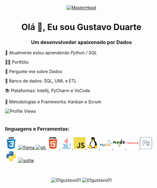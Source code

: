 <div align="center">
  <a href="https://rishavchanda.io">
    <img src="https://files.realpython.com/media/progress.6bd055d8dcc4.gif" alt="MasterHead" width="600">
  </a>
</div>
<h1 align="center">Olá 👋, Eu sou Gustavo Duarte</h1>
<h3 align="center">Um desenvolvedor apaixonado por Dados</h3>

<p style="margin-bottom: 10px;">🌱 Atualmente estou aprendendo <em>Python / SQL</em></p>
<p style="margin-bottom: 10px;">👨‍💻 Portfólio <!--<a>AQUI</a>--></p>
<p style="margin-bottom: 10px;">💬 Pergunte-me sobre <em>Dados</em></p>
<p style="margin-bottom: 10px;">🏦 Banco de dados: SQL, UML e ETL</p>
<p style="margin-bottom: 10px;">📚 Plataformas: Intellij, PyCharm e VsCode</p>
<p style="margin-bottom: 10px;">🔄 Metodologias e Frameworks: Kanban e Scrum</p>
<p style="margin-bottom: 0;">
  <img src="https://komarev.com/ghpvc/?username=01gustavo01&label=Profile%20views&color=0e75b6&style=flat" alt="Profile Views"/>
  <br>
  <br>
</p>
<h3 align="left">linguagens e Ferramentas:</h3>
<p align="left"> <a href="https://www.w3schools.com/css/" target="_blank" rel="noreferrer"> <img src="https://raw.githubusercontent.com/devicons/devicon/master/icons/css3/css3-original-wordmark.svg" alt="css3" width="40" height="40"/> </a> 
<a href="https://www.figma.com/" target="_blank" rel="noreferrer"> <img src="https://www.vectorlogo.zone/logos/figma/figma-icon.svg" alt="figma" width="40" height="40"/> </a> 
<a href="https://git-scm.com/" target="_blank" rel="noreferrer"> <img src="https://www.vectorlogo.zone/logos/git-scm/git-scm-icon.svg" alt="git" width="40" height="40"/> </a> 
<a href="https://www.w3.org/html/" target="_blank" rel="noreferrer"> <img src="https://raw.githubusercontent.com/devicons/devicon/master/icons/html5/html5-original-wordmark.svg" alt="html5" width="40" height="40"/> </a> 
<a href="https://www.java.com" target="_blank" rel="noreferrer"> <img src="https://raw.githubusercontent.com/devicons/devicon/master/icons/java/java-original.svg" alt="java" width="40" height="40"/> </a> 
<a href="https://developer.mozilla.org/en-US/docs/Web/JavaScript" target="_blank" rel="noreferrer"> <img src="https://raw.githubusercontent.com/devicons/devicon/master/icons/javascript/javascript-original.svg" alt="javascript" width="40" height="40"/> </a> 
<a href="https://www.linux.org/" target="_blank" rel="noreferrer"> <img src="https://raw.githubusercontent.com/devicons/devicon/master/icons/linux/linux-original.svg" alt="linux" width="40" height="40"/> </a> 
<a href="https://www.mysql.com/" target="_blank" rel="noreferrer"> <img src="https://raw.githubusercontent.com/devicons/devicon/master/icons/mysql/mysql-original-wordmark.svg" alt="mysql" width="40" height="40"/> </a> 
<a href="https://nodejs.org" target="_blank" rel="noreferrer"> <img src="https://raw.githubusercontent.com/devicons/devicon/master/icons/nodejs/nodejs-original-wordmark.svg" alt="nodejs" width="40" height="40"/> </a> 
<a href="https://www.oracle.com/" target="_blank" rel="noreferrer"> <img src="https://raw.githubusercontent.com/devicons/devicon/master/icons/oracle/oracle-original.svg" alt="oracle" width="40" height="40"/> </a> 
<a href="https://www.photoshop.com/en" target="_blank" rel="noreferrer"> <img src="https://raw.githubusercontent.com/devicons/devicon/master/icons/photoshop/photoshop-line.svg" alt="photoshop" width="40" height="40"/> </a> 
<a href="https://www.python.org" target="_blank" rel="noreferrer"> <img src="https://raw.githubusercontent.com/devicons/devicon/master/icons/python/python-original.svg" alt="python" width="40" height="40"/> </a> 
<a href="https://www.sqlite.org/" target="_blank" rel="noreferrer"> <img src="https://www.vectorlogo.zone/logos/sqlite/sqlite-icon.svg" alt="sqlite" width="40" height="40"/> </a> </p>
<br><br>
<div style="display: flex; justify-content: center;">
    <div>
        <img src="https://github-readme-stats.vercel.app/api?username=01gustavo01&show_icons=true&locale=en" alt="01gustavo01" width="330" height="200" />
      <img src="https://github-readme-stats.vercel.app/api/top-langs?username=01gustavo01&show_icons=true&locale=en&layout=compact" alt="01gustavo01" width="300" height="200" />
</div>
